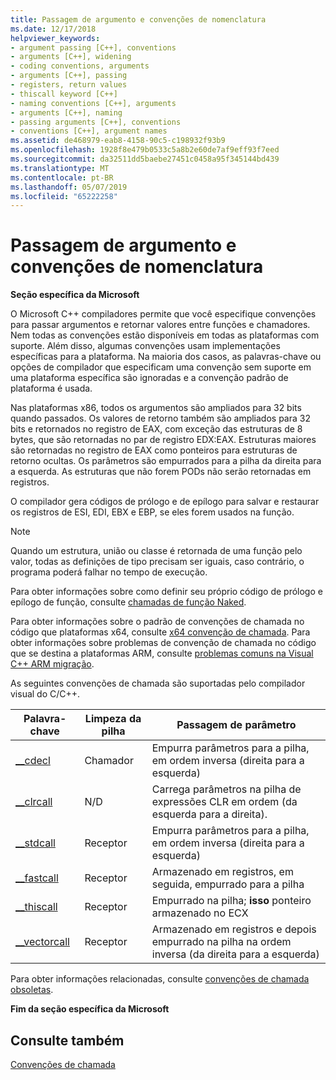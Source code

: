 ```yaml
---
title: Passagem de argumento e convenções de nomenclatura
ms.date: 12/17/2018
helpviewer_keywords:
- argument passing [C++], conventions
- arguments [C++], widening
- coding conventions, arguments
- arguments [C++], passing
- registers, return values
- thiscall keyword [C++]
- naming conventions [C++], arguments
- arguments [C++], naming
- passing arguments [C++], conventions
- conventions [C++], argument names
ms.assetid: de468979-eab8-4158-90c5-c198932f93b9
ms.openlocfilehash: 1928f8e479b0533c5a8b2e60de7af9eff93f7eed
ms.sourcegitcommit: da32511dd5baebe27451c0458a95f345144bd439
ms.translationtype: MT
ms.contentlocale: pt-BR
ms.lasthandoff: 05/07/2019
ms.locfileid: "65222258"
---
```

# <a name="argument-passing-and-naming-conventions"></a>Passagem de argumento e convenções de nomenclatura

**Seção específica da Microsoft**

O Microsoft C++ compiladores permite que você especifique convenções para passar argumentos e retornar valores entre funções e chamadores. Nem todas as convenções estão disponíveis em todas as plataformas com suporte. Além disso, algumas convenções usam implementações específicas para a plataforma. Na maioria dos casos, as palavras-chave ou opções de compilador que especificam uma convenção sem suporte em uma plataforma específica são ignoradas e a convenção padrão de plataforma é usada.

Nas plataformas x86, todos os argumentos são ampliados para 32 bits quando passados. Os valores de retorno também são ampliados para 32 bits e retornados no registro de EAX, com exceção das estruturas de 8 bytes, que são retornadas no par de registro EDX:EAX. Estruturas maiores são retornadas no registro de EAX como ponteiros para estruturas de retorno ocultas. Os parâmetros são empurrados para a pilha da direita para a esquerda. As estruturas que não forem PODs não serão retornadas em registros.

O compilador gera códigos de prólogo e de epílogo para salvar e restaurar os registros de ESI, EDI, EBX e EBP, se eles forem usados na função.

> [!NOTE]
> Quando um estrutura, união ou classe é retornada de uma função pelo valor, todas as definições de tipo precisam ser iguais, caso contrário, o programa poderá falhar no tempo de execução.

Para obter informações sobre como definir seu próprio código de prólogo e epílogo de função, consulte [chamadas de função Naked](../cpp/naked-function-calls.md).

Para obter informações sobre o padrão de convenções de chamada no código que plataformas x64, consulte [x64 convenção de chamada](../build/x64-calling-convention.md). Para obter informações sobre problemas de convenção de chamada no código que se destina a plataformas ARM, consulte [problemas comuns na Visual C++ ARM migração](../build/common-visual-cpp-arm-migration-issues.md).

As seguintes convenções de chamada são suportadas pelo compilador visual do C/C++.

|Palavra-chave|Limpeza da pilha|Passagem de parâmetro|
|-------------|-------------------|-----------------------|
|[__cdecl](../cpp/cdecl.md)|Chamador|Empurra parâmetros para a pilha, em ordem inversa (direita para a esquerda)|
|[__clrcall](../cpp/clrcall.md)|N/D|Carrega parâmetros na pilha de expressões CLR em ordem (da esquerda para a direita).|
|[__stdcall](../cpp/stdcall.md)|Receptor|Empurra parâmetros para a pilha, em ordem inversa (direita para a esquerda)|
|[__fastcall](../cpp/fastcall.md)|Receptor|Armazenado em registros, em seguida, empurrado para a pilha|
|[__thiscall](../cpp/thiscall.md)|Receptor|Empurrado na pilha; **isso** ponteiro armazenado no ECX|
|[__vectorcall](../cpp/vectorcall.md)|Receptor|Armazenado em registros e depois empurrado na pilha na ordem inversa (da direita para a esquerda)|

Para obter informações relacionadas, consulte [convenções de chamada obsoletas](../cpp/obsolete-calling-conventions.md).

**Fim da seção específica da Microsoft**

## <a name="see-also"></a>Consulte também

[Convenções de chamada](../cpp/calling-conventions.md)